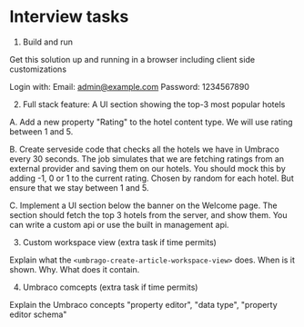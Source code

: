 # Interview tasks

1. Build and run

Get this solution up and running in a browser including client side customizations

Login with:
Email: admin@example.com
Password: 1234567890

2. Full stack feature: A UI section showing the top-3 most popular hotels

A. Add a new property "Rating" to the hotel content type. We will use rating between 1 and 5.

B. Create serveside code that checks all the hotels we have in Umbraco every 30 seconds. The job simulates that we are fetching ratings from an external provider and saving them on our hotels. You should mock this by adding -1, 0 or 1 to the current rating. Chosen by random for each hotel. But ensure that we stay between 1 and 5.

C. Implement a UI section below the banner on the Welcome page. The section should fetch the top 3 hotels from the server, and show them. You can write a custom api or use the built in management api.

3. Custom workspace view (extra task if time permits)

Explain what the `<umbrago-create-article-workspace-view>` does. When is it shown. Why. What does it contain.

4. Umbraco comcepts (extra task if time permits)

Explain the Umbraco concepts "property editor", "data type", "property editor schema"